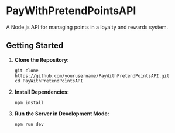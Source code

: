 # PayWithPretendPointsAPI

A Node.js API for managing points in a loyalty and rewards system.

## Getting Started

1. **Clone the Repository:**

   ```
   git clone https://github.com/yourusername/PayWithPretendPointsAPI.git
   cd PayWithPretendPointsAPI
   ```

2. **Install Dependencies:**

   ```
   npm install
   ```

3. **Run the Server in Development Mode:**

   ```
   npm run dev
   ```
